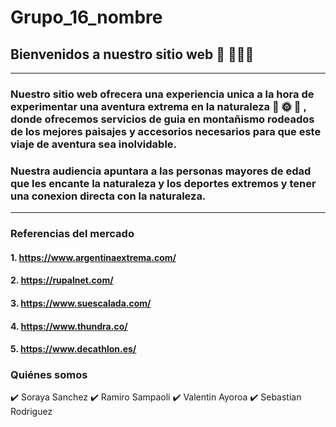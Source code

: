 # Grupo_16_nombre
## Bienvenidos a nuestro sitio web 👋 👩🏾‍💻 
***
### Nuestro sitio web ofrecera una experiencia unica a la hora de experimentar una aventura extrema en la naturaleza :deciduous_tree: :sun_with_face: :blossom: , donde ofrecemos servicios de guia en montañismo rodeados de los mejores paisajes y accesorios necesarios para que este viaje de aventura sea inolvidable. 

### Nuestra audiencia apuntara a las personas mayores de edad que les encante la naturaleza y los deportes extremos y tener una conexion directa con la naturaleza. 
***
### Referencias del mercado 

#### 1. https://www.argentinaextrema.com/
#### 2. https://rupalnet.com/
#### 3. https://www.suescalada.com/
#### 4. https://www.thundra.co/
#### 5. https://www.decathlon.es/

### Quiénes somos

✔️ Soraya Sanchez 
✔️ Ramiro Sampaoli
✔️ Valentin Ayoroa
✔️ Sebastian Rodriguez 
